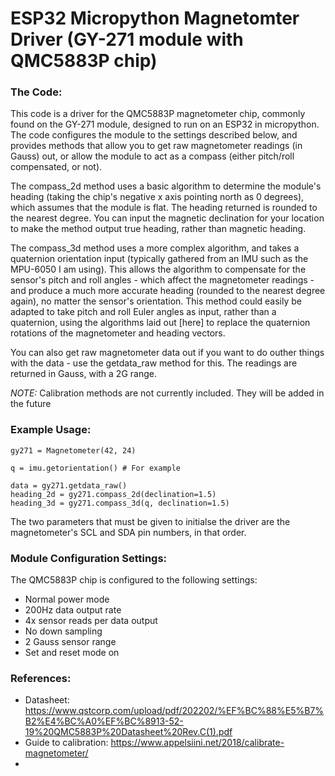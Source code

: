 # ESP32 Micropython Magnetomter Driver (GY-271 module with QMC5883P chip) #

### The Code: ### 

This code is a driver for the QMC5883P magnetometer chip, commonly found on the GY-271 module, designed to run on an ESP32 in micropython. The code configures the module to the settings described below, and provides methods that allow you to get raw magnetometer readings (in Gauss) out, or allow the module to act as a compass (either pitch/roll compensated, or not).

The compass_2d method uses a basic algorithm to determine the module's heading (taking the chip's negative x axis pointing north as 0 degrees), which assumes that the module is flat. The heading returned is rounded to the nearest degree. You can input the magnetic declination for your location to make the method output true heading, rather than magnetic heading.

The compass_3d method uses a more complex algorithm, and takes a quaternion orientation input (typically gathered from an IMU such as the MPU-6050 I am using). This allows the algorithm to compensate for the sensor's pitch and roll angles - which affect the magnetometer readings - and produce a much more accurate heading (rounded to the nearest degree again), no matter the sensor's orientation. This method could easily be adapted to take pitch and roll Euler angles as input, rather than a quaternion, using the algorithms laid out [here] to replace the quaternion rotations of the magnetometer and heading vectors.

You can also get raw magnetometer data out if you want to do outher things with the data - use the getdata_raw method for this. The readings are returned in Gauss, with a 2G range.

_NOTE:_ Calibration methods are not currently included. They will be added in the future

### Example Usage: ###

```micropython
gy271 = Magnetometer(42, 24)

q = imu.getorientation() # For example

data = gy271.getdata_raw()
heading_2d = gy271.compass_2d(declination=1.5)
heading_3d = gy271.compass_3d(q, declination=1.5)
```

The two parameters that must be given to initialse the driver are the magnetometer's SCL and SDA pin numbers, in that order.

### Module Configuration Settings: ###

The QMC5883P chip is configured to the following settings:
 - Normal power mode
 - 200Hz data output rate
 - 4x sensor reads per data output
 - No down sampling
 - 2 Gauss sensor range
 - Set and reset mode on

### References: ###

 - Datasheet: <https://www.qstcorp.com/upload/pdf/202202/%EF%BC%88%E5%B7%B2%E4%BC%A0%EF%BC%8913-52-19%20QMC5883P%20Datasheet%20Rev.C(1).pdf>
 - Guide to calibration: <https://www.appelsiini.net/2018/calibrate-magnetometer/>
 -  [1]: <http://www.brokking.net/YMFC-32/YMFC-32_document_1.pdf>